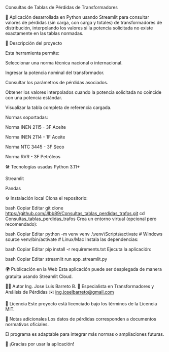 Consultas de Tablas de Pérdidas de Transformadores

🚀 Aplicación desarrollada en Python usando Streamlit para consultar valores de pérdidas (sin carga, con carga y totales) de transformadores de distribución, interpolando los valores si la potencia solicitada no existe exactamente en las tablas normadas.

📄 Descripción del proyecto

Esta herramienta permite:

Seleccionar una norma técnica nacional o internacional.

Ingresar la potencia nominal del transformador.

Consultar los parámetros de pérdidas asociados.

Obtener los valores interpolados cuando la potencia solicitada no coincide con una potencia estándar.

Visualizar la tabla completa de referencia cargada.

Normas soportadas:

Norma INEN 2115 - 3F Aceite

Norma INEN 2114 - 1F Aceite

Norma NTC 3445 - 3F Seco

Norma RVR - 3F Petróleos

🛠️ Tecnologías usadas
Python 3.11+

Streamlit

Pandas

⚙️ Instalación local
Clona el repositorio:

bash
Copiar
Editar
git clone https://github.com/Jlbb89/Consultas_tablas_perdidas_trafos.git
cd Consultas_tablas_perdidas_trafos
Crea un entorno virtual (opcional pero recomendado):

bash
Copiar
Editar
python -m venv venv
.\venv\Scripts\activate  # Windows
source venv/bin/activate  # Linux/Mac
Instala las dependencias:

bash
Copiar
Editar
pip install -r requirements.txt
Ejecuta la aplicación:

bash
Copiar
Editar
streamlit run app_streamlit.py

🌍 Publicación en la Web
Esta aplicación puede ser desplegada de manera gratuita usando Streamlit Cloud.

👨‍💻 Autor
Ing. Jose Luis Barreto B.
💼 Especialista en Transformadores y Análisis de Pérdidas
✉️ ing.joselbarreto@gmail.com

📝 Licencia
Este proyecto está licenciado bajo los términos de la Licencia MIT.

📌 Notas adicionales
Los datos de pérdidas corresponden a documentos normativos oficiales.

El programa es adaptable para integrar más normas o ampliaciones futuras.

🚀 ¡Gracias por usar la aplicación!
